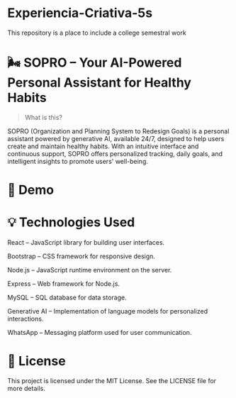 # Experiencia-Criativa-5s
This repository is a place to include a college semestral work

# 🌬️ SOPRO – Your AI-Powered Personal Assistant for Healthy Habits

> What is this?

SOPRO (Organization and Planning System to Redesign Goals) is a personal assistant powered by generative AI, available 24/7, designed to help users create and maintain healthy habits. With an intuitive interface and continuous support, SOPRO offers personalized tracking, daily goals, and intelligent insights to promote users' well-being.

# 🚀 Demo

# 💡 Technologies Used
React – JavaScript library for building user interfaces.

Bootstrap – CSS framework for responsive design.

Node.js – JavaScript runtime environment on the server.

Express – Web framework for Node.js.

MySQL – SQL database for data storage.

Generative AI – Implementation of language models for personalized interactions.

WhatsApp – Messaging platform used for user communication.

# 📄 License
This project is licensed under the MIT License. See the LICENSE file for more details.

